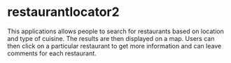 restaurantlocator2
==================
This applications allows people to search for restaurants based on location and type of cuisine.
The results are then displayed on a map. Users can then click on a particular restaurant to get more information and can leave comments for each restaurant.
